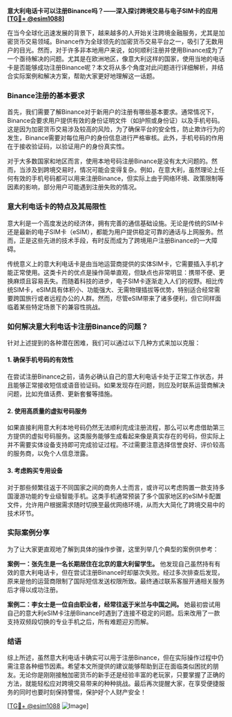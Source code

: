**意大利电话卡可以注册Binance吗？——深入探讨跨境交易与电子SIM卡的应用[[TG💪+ @esim1088](https://t.me/s/esim1088)]**

在当今全球化迅速发展的背景下，越来越多的人开始关注跨境金融服务，尤其是加密货币交易领域。Binance作为全球领先的加密货币交易平台之一，吸引了无数用户的目光。然而，对于许多非本地用户来说，如何顺利注册并使用Binance成为了一个亟待解决的问题。尤其是在欧洲地区，像意大利这样的国家，使用当地的电话卡是否能够成功注册Binance呢？本文将从多个角度对此问题进行详细解析，并结合实际案例和解决方案，帮助大家更好地理解这一话题。

### Binance注册的基本要求

首先，我们需要了解Binance对于新用户的注册有哪些基本要求。通常情况下，Binance会要求用户提供有效的身份证明文件（如护照或身份证）以及手机号码。这是因为加密货币交易涉及较高的风险，为了确保平台的安全性，防止欺诈行为的发生，Binance需要对每位用户的身份信息进行严格审核。此外，手机号码的作用在于接收验证码，以验证用户的身份真实性。

对于大多数国家和地区而言，使用本地号码注册Binance是没有太大问题的。然而，当涉及到跨境交易时，情况可能会变得复杂。例如，在意大利，虽然理论上任何有效的手机号码都可以用来注册Binance，但实际上由于网络环境、政策限制等因素的影响，部分用户可能遇到注册失败的情况。

### 意大利电话卡的特点及其局限性

意大利是一个高度发达的经济体，拥有完善的通信基础设施。无论是传统的SIM卡还是最新的电子SIM卡（eSIM），都能为用户提供稳定可靠的通话与上网服务。然而，正是这些先进的技术手段，有时反而成为了跨境用户注册Binance的一大障碍。

传统意义上的意大利电话卡是由当地运营商提供的实体SIM卡，它需要插入手机才能正常使用。这类卡片的优点是操作简单直观，但缺点也非常明显：携带不便、更换麻烦且容易丢失。而随着科技的进步，电子SIM卡逐渐走入人们的视野。相比传统SIM卡，eSIM具有体积小、功能强大、无需物理插拔等优势，特别适合经常需要跨国旅行或者远程办公的人群。然而，尽管eSIM带来了诸多便利，但它同样面临着某些特定场景下的兼容性挑战。

### 如何解决意大利电话卡注册Binance的问题？

针对上述提到的各种潜在困难，我们可以通过以下几种方式来加以克服：

#### 1. 确保手机号码的有效性
在尝试注册Binance之前，请务必确认自己的意大利电话卡处于正常工作状态，并且能够正常接收短信或语音验证码。如果发现存在问题，则应及时联系运营商解决问题，比如充值话费、更新套餐等措施。

#### 2. 使用高质量的虚拟号码服务
如果直接利用意大利本地号码仍然无法顺利完成注册流程，那么可以考虑借助第三方提供的虚拟号码服务。这类服务能够生成看起来像是真实存在的号码，但实际上并不需要实体设备支持即可完成验证过程。不过需要注意选择信誉良好、评价较高的服务商，以免个人信息泄露。

#### 3. 考虑购买专用设备
对于那些频繁往返于不同国家之间的商务人士而言，或许可以考虑购置一款支持多国漫游功能的专业级智能手机。这类手机通常预装了多个国家地区的eSIM卡配置文件，允许用户根据需求随时切换至最优网络环境，从而大大简化了跨境交易中的技术环节。

### 实际案例分享

为了让大家更直观地了解到具体的操作步骤，这里列举几个典型的案例供参考：

**案例一：张先生是一名长期居住在北京的意大利留学生。**
他发现自己虽然持有有效的意大利电话卡，但在尝试注册Binance时却屡次失败。经过多次排查后发现，原来是他的运营商限制了国际短信发送权限所致。最终通过联系客服开通相关服务后才得以成功注册。

**案例二：李女士是一位自由职业者，经常往返于米兰与中国之间。**
她最初尝试用自己的意大利eSIM卡注册Binance时遇到了连接不稳定的问题。后来改用了一款支持双频段切换的专业手机之后，所有难题迎刃而解。

### 结语

综上所述，虽然意大利电话卡确实可以用于注册Binance，但在实际操作过程中仍需注意各种细节因素。希望本文所提供的建议能够帮助到正在面临类似困扰的朋友。无论你是刚刚接触加密货币的新手还是经验丰富的老玩家，只要掌握了正确的方法，就能轻松应对跨境交易带来的种种挑战。最后再次提醒大家，在享受便捷服务的同时也要时刻保持警惕，保护好个人财产安全！

[[TG💪+ @esim1088](https://t.me/s/esim1088) ![Image](https://i.postimg.cc/4NQfJmqS/Snipaste-2025-05-13-00-14-12.png)]
